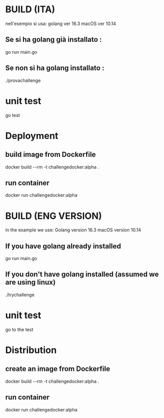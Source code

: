 # BUILD (ITA) 

nell'esempio si usa:
  golang ver 16.3 
  macOS ver 10.14

## Se si ha golang già installato :

go run main.go 

## Se non si ha golang installato :

./provachallenge

# unit test 

go test 

# Deployment 

## build image from Dockerfile 

docker build --rm -t challengedocker:alpha .

## run container 

docker run challengedocker:alpha 



# BUILD (ENG VERSION)


in the example we use:
    Golang version 16.3
    macOS version 10.14

## If you have golang already installed

go run main.go

## If you don't have golang installed (assumed we are using linux)

./trychallenge

# unit test

go to the test

# Distribution

## create an image from Dockerfile

docker build --rm -t challengedocker:alpha .

## run container

docker run challengedocker:alpha
